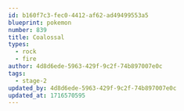 ```yaml
---
id: b160f7c3-fec0-4412-af62-ad49499553a5
blueprint: pokemon
number: 839
title: Coalossal
types:
  - rock
  - fire
author: 4d8d6ede-5963-429f-9c2f-74b897007e0c
tags:
  - stage-2
updated_by: 4d8d6ede-5963-429f-9c2f-74b897007e0c
updated_at: 1716570595
---
```

